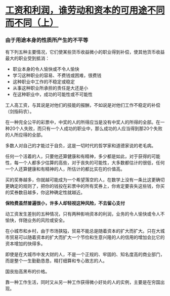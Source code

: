# [工资和利润，谁劳动和资本的可用途不同而不同（上）](https://github.com/zfy68/gitblog/issues/17)

###  由于用途本身的性质所产生的不平等

有下列五种主要情况，它们使某些货币收益微小的职业得到补偿，使其他货币收益最大的职业受到抵消：
- 职业本身的令人愉快或不令人愉快
- 学习这种职业的容易、不费钱或困难，很费钱
- 这种职业中工作的不稳定或稳定
- 从事这种职业所承担的责任是大还是小
- 在这种职业中，成功的可能性或不可能性

工人高工资，与其说是对他们的技能的报酬，不如说是对他们工作不稳定的补偿（剑指码农）。

在一种完全公平的彩票中，中奖的人的所得应当是没有中奖人的所得的全部。在一种20个人失败，而只有一个人成功的职业中，那么成功的人应当得到那20个失败的人所应得的全部。


多数人对自己的才能过于自负，这是一切时代的哲学家和道德家说的老毛病。

任何一个活着的人，只要他还算健康和有精神，多少都是如此，对于获得的可能性，每一个人都多少估算的高些，对于丧失的可能性，大多数都估计的很低，任何一个人还算健康和有精神的人，所估计的都比实在的价值高。

买的奖券越多，你就越可能成为一个希望落空的人，在数学上没有一条比这更确切更确定的规则了，把你的钱投在彩票中的所有奖券上，你肯定要丧失这些钱，你买的奖券数目越多，你这种确定性就越近。

**保险费虽然普遍很小，许多人却轻视这种风险，不去留心支付**

动工资发生差别的五种情况，只有两种影响资本的利润，业务的令人愉快或令人不愉快，伴随业务的风险或安全。

在小城市和乡村，由于市场狭隘，贸易不能总是随着资本的扩大而扩大。只在大城市贸易可以随着资本的扩大而扩大一个节俭和生意兴隆的人的信用的增加会比它的资本增加的快得多。

即使是在大城市中发大财的人，不是一个正规的、牢固的、知名度高的商业部门，而是整个一生勤勤恳恳，精打细算和专心致志的人。

国丧抬高黑布的价格。

靠一种工作生活，同时又从另一种工作获得微小好处的人的实例，主要是在穷国出现。



